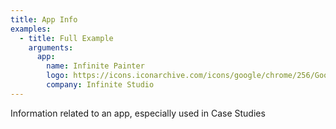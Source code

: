 ```yaml
---
title: App Info
examples:
  - title: Full Example
    arguments:
      app:
        name: Infinite Painter
        logo: https://icons.iconarchive.com/icons/google/chrome/256/Google-Chrome-icon.png
        company: Infinite Studio
---
```


Information related to an app, especially used in Case Studies
